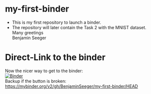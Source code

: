 # my-first-binder
- This is my first repository to launch a binder.
- The repository will later contain the Task 2 with the MNIST dataset.  
Many greetings  
Benjamin Seeger

# Direct-Link to the binder
Now the nicer way to get to the binder:  
[![Binder](https://mybinder.org/badge_logo.svg)](https://mybinder.org/v2/gh/BenjaminSeeger/my-first-binder/HEAD)  
Backup if the button is broken: https://mybinder.org/v2/gh/BenjaminSeeger/my-first-binder/HEAD

